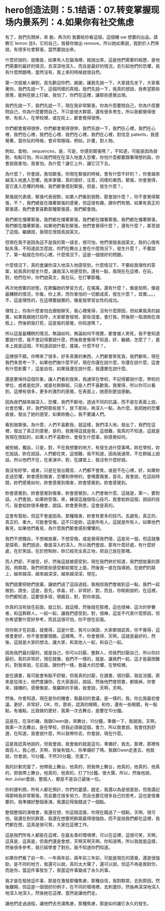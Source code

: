 # hero创造法则：5.1结语：07.转变掌握现场内景系列：4.如果你有社交焦虑

有了，我們先關掉，來 動，再次的 我要給你看這個，這個機 ow 想要的出品，請教它 lemon 並δ，它的自己，我替你做出 remove，所以她如果說，我對於人們來說，有很多社會緊張，當然要說出來。

什麼好說的，就像是，如果有人在腦海裡，就說出來，這是他們需要的經歷，是他們需要的最好的情況，去深深地深入，而且是最好的情況，去引起他們的恐懼，我有什麼問題嗎，當然沒有，我上來的時候就很自然。

第一次就被人嚇到，首先歡迎你們，謝謝，讓我先說一下，大家就先坐下，大家看著你，我們先說一下，這個同樣的真相，我們先說一下，我真的想說，我希望那些感覺，能夠在臉上打破，我怕了，你們在這裡，讓那些感覺出現。

我們先說一下，我們先說一下，現在我非常緊張，你為什麼要問自己，你為什麼要問自己，你為什麼要問自己，不只是很大群眾，還有很多男生，所以我都覺得很慘，有些人，在學校裡，或在街上，都會覺得很慘。

你們都會覺得很慘，你們都會覺得很慘，我們先說一下，我們在心裡，我們在心裡，我們在心裡，我們在心裡，我們在心裡，我們在心裡，對信息 patents，我感覺著，當你玩的時候，會非常極端，例如，計畫，對人物。

例如，食物， sequences，是，可是，你感到緊張嗎？，不知道，可能是因為弱勢，有點可怕，所以我們現在在深入地進入恐懼，你怕什麼都要跟著理想的路，你會說我害怕，我害怕，為什麼？讓它上升，讓它沉下去。

為什麼？，你會說，我怕緊張，你現在緊張的時候，會有什麼不好的？，你會越來越深入地進入恐懼，我來掌聲，真的很好，注意，同樣的東西，緊張，你會覺得，當它進入恐懼的時候，我們都會感到緊張，但是，發生什麼？。

緊張就代表壞，緊張代表弱勢，如果人們看到弱勢，那會說什麼？，你不會覺得緊張，不？，我們總是在擋著緊張的感覺，但這很有趣，跟你們有關，如果有真正的緊張感，我們會更喜歡那種緊張感，我們都會說。

我們都在擋著緊張，我們都在擋著緊張，我們都在擋著緊張，我們都在擋著緊張，我們都在擋著緊張，如果他們看到緊張，他們會覺得什麼？，還有什麼？，甚至說了這個，繼續說，我現在很擅長說英文。

但現在我不是因為這不是我的第一語言，很可怕，他們很擅長說英文，我的心情有點失落，不知道該怎麼說，你們在舞台上會在什麼情況下，發生什麼？，不要說了，第一點就在你的心裡，什麼情況下，這是一個很好的問題。

什麼情況下，真的會讓你深入地深入地感受到，什麼情況下，不要給我理性的答案，給我真的發生什麼，讓我深入地感受到，還有一點，我現在在這裡，在玩，對，他們在吵，你們說英文，我在玩，在打擊那種。

再次地想要的狀態，在欺騙她的學習方式，在搖搖，還有什麼？，像是拍照，像是最糟糕的情況，你看，你上來，而你害怕的一切都成真，發生什麼？，其實。。。，不，這是理性的，在這裡要誠實的，像是我學習女性的成功。

理性上，你為什麼害怕去跟她聊天，我心裡覺得，沒有什麼原因，但如果我真的誠實，如果我跟她打招呼，大家都會發現，那些混蛋，會打我，然後把一瓶酒倒在酒瓶上，然後把我打死，這是我的感覺，你知道嗎？。

所以這是最糟糕的情況，無論如何，無論如何不現實，都會被人笑死，我不會知道要說什麼，我不會記得要說什麼，然後我會覺得不知道，好，繼續，怎麼了？，基本上就是這個，不知道該說什麼，搖搖，什麼不好？。

這裡很不錯，你帶來了很多，好多真實的東西，人們都會笑死我，我們都有，現在我們來思考一下，如果他們做什麼不好，現在你還在說什麼，你還在說什麼，這會有什麼影響？，這是自信，如果我還在說什麼，我還要在說什麼。

還是要保持這個形象，讓人們看到我笑，我通常在學校，不記得要說什麼，學校的學位，或者是批評，或是社群群組，只是人們不喜歡我，我覺得，所以你可以看到，這裡有很多，更多的激烈的感覺，在表面上，她感到更加感動。

因為我們越來越深入，恐懼，我們不斷地，透過不同的抗議，而不是在表面上說，社會恐懼，好，我們把那些放下，放下那些，再深入一點，為什麼，我把她的恐懼直接，發出了她的感受，如果妳擔心，我不要讓人們。

看到我緊張，為什麼，人們不喜歡我，就這樣，我們深入地，發出了，我們在這裡，發出了真正的感覺，是的，我覺得這就是我，這很難，我真的不知道，這就是我現在想起的，如果人們不喜歡你，會發生什麼事，妳感覺如何。

被拒絕，獨自，只是，對，不在我想要的地方，有發生過什麼事嗎，妳在學校，妳在說話，妳在說話，人們都在笑，這很難，我不知道，因為我通常，不在群組上說話，所以他們不在，在表演中，對，在課堂上，我沒有什麼好說。

我沒有好學，或者，只是在發出聲音，人們都不會笑，或是不在心裡，好，如果妳走過恐懼，妳會感到傷害，恐懼和慘慘的，會掩蓋傷害，首先，我會說，在這段時間，妳們感覺如何，妳會感覺到傷害，妳會感覺到，妳會感覺到。

妳會感覺到，妳會感覺到傷害，妳會感覺到，人們會做什麼，這就是，第一，要對話，人們會說，如果妳受傷，來，練習這幾個信心技巧，我會給妳這個，說話的技巧，我會給妳很多機會，說話，妳會更熟悉，這會是真的。

這會有幫助，但這不會是因為，那種傷害，妳會有更多的技巧，去避免，真正的、真正的、重大，可能會受傷，這不只是妳，這是所有人，這就是所有人，如果他們看見，如果他們看見，為什麼我們都會感到懼懼的。

我們不想獨自，不想被放棄，不想受傷，或是覺得我們壞，這是另一個，但這就像是探索，我們說過，像是深入的深入，所以我們會說，那有什麼好處，有什麼好處，在於笑話，在於控制妳，妳已經完全真正地，把自己放在那裡。

而人們卻，不接受，好，然後這就被感受到，現在我們終於知道，我們想放棄的原因，用群眾，我們把那些感受都給擺在上面，然後我一直在指導她，在她們的路上，越來越深，越來越深深，越來越深深，現在。

我們就要把她們放棄，讓她們過了這段過程，我相信我們會做到這一點，我們一起做到，請坐，這是，首先，恭喜，好，非常好，對，而且，你剛剛說的，在這裡，你們都知道，這要很多球，很瘋狂，對，對你來說。

你真的沒有放在前面，就立刻，就這樣，然後就在那裡，這也很棒，這次的參賽者，和這群群人，一起一起，讓我們感受到，對，很棒，這並不代表什麼原因，但你希望要什麼好參考，而且這很可怕，你不想在前面。

但你剛才在前面，就覺得，這是什麼，我可以保證，大家都很認真，你不覺得，這樣會更好，你不會想要很酷，這樣嗎，不，你會覺得，天啊，這就是最好的，然後，這就是大家的想法，讓大家，和其他人一起，和自己一起。

因為我們最討厭的，就是自己，你可以討厭，整群人，但我們討厭自己，所以你討厭的，真的非常好，現在就像，我們不一樣的，就是，讓我們一起，這才是最困難的，對我來說，在前面，跟你們一樣，我最大的恐懼，在學校裡。

是在讀書，我可能會有點不舒服，但我真的討厭，在讀書，很討厭，我從法國，原來是從瑞士，他們會讓你，在大家面前，說話，然後他們會把書，都換掉，你會來，隨機的，感覺像是，俄羅斯的手錶，我會說，天啊，天啊。

然後，你會知道，現在是你的機會，我最初的會議，是一樣的，我，你比我最初會議，更好，非常好，OK，你，那些，認真的眼睛，和你，還有一些眼鏡，有一點點，有幾點，比我做的更好，我第一次去舞台，是要在10分鐘。

這是在，在洛杉磯，我跟Owen說，來舞台，10分鐘，準備一下，我就說，天啊，我第一次去舞台，是在學校，但我必須做這個，會力，所以我會說，我會找到舒適，在知道，我會說什麼，所以我帶你去，你會說，現在什麼。

這是我認真地說的，但我會說，我會做的就是這句，準備好，我去，那裡，那裡有兩百人，我心想，天啊，背後有個人，你準備好了嗎，我跟Owen走進去，他就說，你會說，10分鐘，不然30分鐘，完蛋了。

我的計劃完蛋了，他帶我上舞台，他真的，把我帶上舞台，他真的，他真的，他真的，把我帶上舞台，他真的，他真的，打了5分鐘，很大聲，所以，然後他說，iker Julian會說，整個人，都是不是自己最後一位。

你的便利商，所有人都在預計，你們的靈感，趕走，我還以為是很差勁，但我還記得那時我非常緊張，而且要花很多努力，而且也要花很多自己的思考，這也是很重要的，我準備好整個表演，我還記得我錯過了一個點。

整個整個的演唱會，我還在想，你這個混蛋，你現在錯過了一個點，天啊，很可怕，我還在對抗群眾，我還在想要把群眾贏得很強勁，而不是說我們都在這裡，我們都在想，這真是很可笑，大家在這裡工作。

這是我們所有人都能在這裡，在最友善的環境裡，可以在這裡，這很可笑，天啊，這真是，這真是，但我們還是會想，天啊天啊天啊，你知道嗎，所以我就是這樣，然後很多參考，我已經學會了對抗，我不知道你們知道。

如果你們看了前一年，一年兩年前，兩年前三年前，可能是現在的感覺，還是很強勁，是不同的地方，我還可以說，真的太大聲了，還可以說，但這不再是我對你，而是你，當這件事發生了，我當這件事變成了永久的事。

我才是在發放這件事，那是在激發那種焦慮，那種自信，我對群眾，去到原因，然後離開，但這是一個很好的例子，在不同的環境裡，去刺激你，然後再深深地深入地深入地深入，然後她在這裡，當然是讓他們走。

讓他們走過過程，讓他們去充滿焦慮，那種焦慮，那是如何讓它永久的發生。
